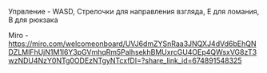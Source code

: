 Упрвление - WASD, Стрелочки для направления взгляда, E для ломания, B для рюкзака

Miro - https://miro.com/welcomeonboard/UVJ6dmZYSnRaa3JNQXJ4dVd6bEhQNDZLMlFhUjN1M1l6Y3pGVmhqRm5PalhsekhBMUxrcGU4OEp4QWsxVG8zT3wzNDU4NzY0NTg0ODEzNTgyNTcxfDI=?share_link_id=674891548325
